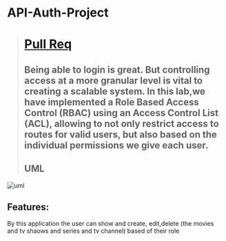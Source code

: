 # API-Auth-Project
> # [Pull Req](https://github.com/API-Auth-server/API-Auth-Project/pull/5)
> ## Being able to login is great. But controlling access at a more granular level is vital to creating a scalable system. In this lab,we have implemented a Role Based Access Control (RBAC) using an Access Control List (ACL), allowing to not only restrict access to routes for valid users, but also based on the individual permissions we give each user.
> ## UML
![uml](https://cdn.discordapp.com/attachments/1111940056735826001/1125872411481489479/image.png)

## Features:
By this application the user can show and create, edit,delete (the movies and tv shaows and series and tv channel) based of their role
